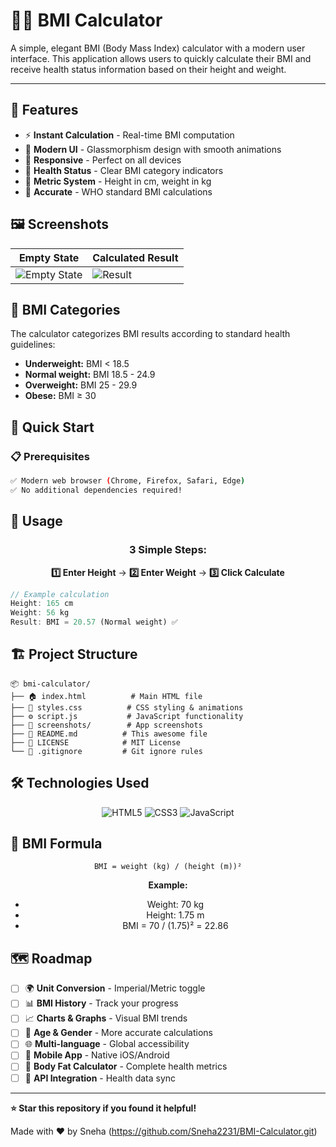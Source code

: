 # 🏃‍♂️ BMI Calculator

A simple, elegant BMI (Body Mass Index) calculator with a modern user interface. This application allows users to quickly calculate their BMI and receive health status information based on their height and weight.

---

## 🎯 Features



- ⚡ **Instant Calculation** - Real-time BMI computation
- 🎨 **Modern UI** - Glassmorphism design with smooth animations
- 📱 **Responsive** - Perfect on all devices
- 🏥 **Health Status** - Clear BMI category indicators
- 🔢 **Metric System** - Height in cm, weight in kg
- 🎯 **Accurate** - WHO standard BMI calculations



## 🖼️ Screenshots

<div align="center">

| Empty State | Calculated Result |
|-------------|-------------------|
| ![Empty State](https://via.placeholder.com/350x250/f093fb/ffffff?text=Empty+State) | ![Result](https://via.placeholder.com/350x250/4facfe/ffffff?text=BMI+Result) |

</div>

## 🏥 BMI Categories

The calculator categorizes BMI results according to standard health guidelines:

- **Underweight:** BMI < 18.5
- **Normal weight:** BMI 18.5 - 24.9
- **Overweight:** BMI 25 - 29.9
- **Obese:** BMI ≥ 30

## 🚀 Quick Start

### 📋 Prerequisites

```bash
✅ Modern web browser (Chrome, Firefox, Safari, Edge)
✅ No additional dependencies required!
```



## 📝 Usage

<div align="center">

### 3 Simple Steps:

**1️⃣ Enter Height** → **2️⃣ Enter Weight** → **3️⃣ Click Calculate**

</div>

```javascript
// Example calculation
Height: 165 cm
Weight: 56 kg
Result: BMI = 20.57 (Normal weight) ✅
```

## 🏗️ Project Structure

```
📦 bmi-calculator/
├── 🏠 index.html          # Main HTML file
├── 🎨 styles.css          # CSS styling & animations
├── ⚙️ script.js           # JavaScript functionality
├── 📸 screenshots/        # App screenshots
├── 📖 README.md          # This awesome file
├── 📄 LICENSE            # MIT License
└── 🎯 .gitignore         # Git ignore rules
```

## 🛠️ Technologies Used

<div align="center">

![HTML5](https://img.shields.io/badge/html5-%23E34F26.svg?style=for-the-badge&logo=html5&logoColor=white)
![CSS3](https://img.shields.io/badge/css3-%231572B6.svg?style=for-the-badge&logo=css3&logoColor=white)
![JavaScript](https://img.shields.io/badge/javascript-%23323330.svg?style=for-the-badge&logo=javascript&logoColor=%23F7DF1E)

</div>

## 🧮 BMI Formula

<div align="center">

```
BMI = weight (kg) / (height (m))²
```

**Example:**
- Weight: 70 kg
- Height: 1.75 m
- BMI = 70 / (1.75)² = 22.86

</div>




## 🗺️ Roadmap

- [ ] 🌍 **Unit Conversion** - Imperial/Metric toggle
- [ ] 📊 **BMI History** - Track your progress
- [ ] 📈 **Charts & Graphs** - Visual BMI trends
- [ ] 👥 **Age & Gender** - More accurate calculations
- [ ] 🌐 **Multi-language** - Global accessibility
- [ ] 📱 **Mobile App** - Native iOS/Android
- [ ] 🎯 **Body Fat Calculator** - Complete health metrics
- [ ] 🔗 **API Integration** - Health data sync

---


**⭐ Star this repository if you found it helpful!**

Made with ❤️ by Sneha (https://github.com/Sneha2231/BMI-Calculator.git)

</div>
